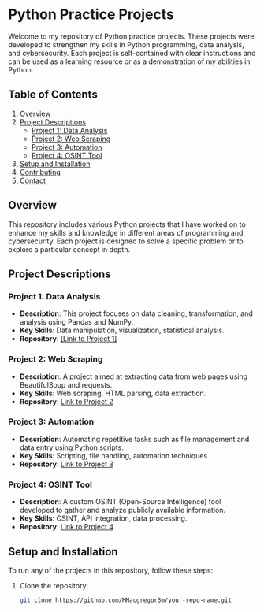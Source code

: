 # Python Practice Projects

Welcome to my repository of Python practice projects. These projects were developed to strengthen my skills in Python programming, data analysis, and cybersecurity. Each project is self-contained with clear instructions and can be used as a learning resource or as a demonstration of my abilities in Python.

## Table of Contents
1. [Overview](#overview)
2. [Project Descriptions](#project-descriptions)
   - [Project 1: Data Analysis](#project-1-data-analysis)
   - [Project 2: Web Scraping](#project-2-web-scraping)
   - [Project 3: Automation](#project-3-automation)
   - [Project 4: OSINT Tool](#project-4-osint-tool)
3. [Setup and Installation](#setup-and-installation)
4. [Contributing](#contributing)
5. [Contact](#contact)

## Overview

This repository includes various Python projects that I have worked on to enhance my skills and knowledge in different areas of programming and cybersecurity. Each project is designed to solve a specific problem or to explore a particular concept in depth.

## Project Descriptions

### Project 1: Data Analysis
- **Description**: This project focuses on data cleaning, transformation, and analysis using Pandas and NumPy.
- **Key Skills**: Data manipulation, visualization, statistical analysis.
- **Repository**: [[Link to Project 1]](#)

### Project 2: Web Scraping
- **Description**: A project aimed at extracting data from web pages using BeautifulSoup and requests.
- **Key Skills**: Web scraping, HTML parsing, data extraction.
- **Repository**: [Link to Project 2](#)

### Project 3: Automation
- **Description**: Automating repetitive tasks such as file management and data entry using Python scripts.
- **Key Skills**: Scripting, file handling, automation techniques.
- **Repository**: [Link to Project 3](#)

### Project 4: OSINT Tool
- **Description**: A custom OSINT (Open-Source Intelligence) tool developed to gather and analyze publicly available information.
- **Key Skills**: OSINT, API integration, data processing.
- **Repository**: [Link to Project 4](#)

## Setup and Installation

To run any of the projects in this repository, follow these steps:

1. Clone the repository:
   ```bash
   git clone https://github.com/MMacgregor3m/your-repo-name.git
